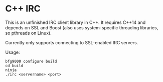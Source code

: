 # C++ IRC

This is an unfinished IRC client library in C++. It requires C++14 and depends on SSL and Boost (also uses system-specific threading libraries, so pthreads on Linux).

Currently only supports connecting to SSL-enabled IRC servers.

Usage:

    bfg9000 configure build
    cd build
    ninja
    ./irc <servername> <port>

